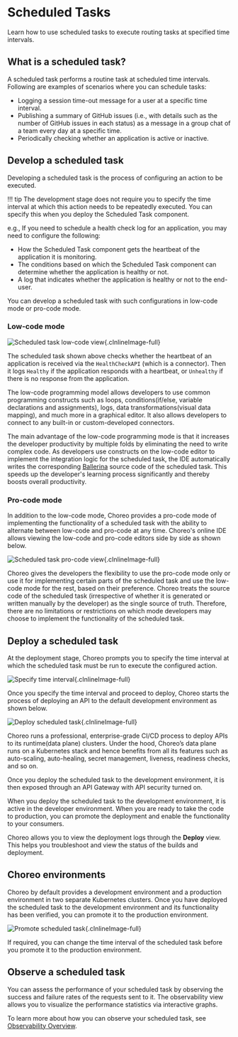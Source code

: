 # Scheduled Tasks

Learn how to use scheduled tasks to execute routing tasks at specified time intervals.

## What is a scheduled task?

A scheduled task performs a routine task at scheduled time intervals. Following are examples of scenarios where you can schedule tasks:

- Logging a session time-out message for a user at a specific time interval.
- Publishing a summary of GitHub issues (i.e., with details such as the number of GitHub issues in each status) as a message in a group chat of a team every day at a specific time.
- Periodically checking whether an application is active or inactive.

## Develop a scheduled task

Developing a scheduled task is the process of configuring an action to be executed.

!!! tip
The development stage does not require you to specify the time interval at which this action needs to be repeatedly executed. You can specify this when you deploy the Scheduled Task component.

e.g., If you need to schedule a health check log for an application, you may need to configure the following:
- How the Scheduled Task component gets the heartbeat of the application it is monitoring.
- The conditions based on which the Scheduled Task component can determine whether the application is healthy or not.
- A log that indicates whether the application is healthy or not to the end-user.

You can develop a scheduled task with such configurations in low-code mode or pro-code mode.

### Low-code mode

![Scheduled task low-code view](assets/img/scheduled-tasks/scheduled-task-low-code.png){.cInlineImage-full}

The scheduled task shown above checks whether the heartbeat of an application is received via the `HealthCheckAPI` (which is a connector). Then it logs `Healthy` if the application responds with a heartbeat, or `Unhealthy` if there is no response from the application.

The low-code programming model allows developers to use common programming constructs such as loops, conditions(if/else, variable declarations and assignments), logs, data transformations(visual data mapping), and much more in a graphical editor. It also allows developers to connect to any built-in or custom-developed connectors.

The main advantage of the low-code programming mode is that it increases the developer productivity by multiple folds by eliminating the need to write complex code. As developers use constructs on the low-code editor to implement the integration logic for the scheduled task, the IDE automatically writes the corresponding [Ballerina](https://ballerina.io) source code of the scheduled task. This speeds up the developer's learning process significantly and thereby boosts overall productivity.


### Pro-code mode

In addition to the low-code mode, Choreo provides a pro-code mode of implementing the functionality of a scheduled task with the ability to alternate between low-code and pro-code at any time. Choreo's online IDE allows viewing the low-code and pro-code editors side by side as shown below.

![Scheduled task pro-code view](assets/img/scheduled-tasks/scheduled-task-pro-code.png){.cInlineImage-full}

Choreo gives the developers the flexibility to use the pro-code mode only or use it for implementing certain parts of the scheduled task and use the low-code mode for the rest, based on their preference. Choreo treats the source code of the scheduled task (irrespective of whether it is generated or written manually by the developer) as the single source of truth. Therefore, there are no limitations or restrictions on which mode developers may choose to implement the functionality of the scheduled task.

## Deploy a scheduled task

At the deployment stage, Choreo prompts you to specify the time interval at which the scheduled task must be run to execute the configured action.

![Specify time interval](assets/img/scheduled-tasks/specify-time-interval.png){.cInlineImage-full}

Once you specify the time interval and proceed to deploy, Choreo starts the process of deploying an API to the default development environment as shown below.

![Deploy scheduled task](assets/img/scheduled-tasks/deploy-scheduled-task.png){.cInlineImage-full}

Choreo runs a professional, enterprise-grade CI/CD process to deploy APIs to its runtime(data plane) clusters. Under the hood, Choreo’s data plane runs on a Kubernetes stack and hence benefits from all its features such as auto-scaling, auto-healing, secret management, liveness, readiness checks, and so on.

Once you deploy the scheduled task to the development environment, it is then exposed through an API Gateway with API security turned on.

When you deploy the scheduled task to the development environment, it is active in the developer environment. When you are ready to take the code to production, you can promote the deployment and enable the functionality to your consumers.

Choreo allows you to view the deployment logs through the **Deploy** view. This helps you troubleshoot and view the status of the builds and deployment.

## Choreo environments

Choreo by default provides a development environment and a production environment in two separate Kubernetes clusters. Once you have deployed the scheduled task to the development environment and its functionality has been verified, you can promote it to the production environment.

![Promote scheduled task](assets/img/scheduled-tasks/promote-scheduled-task-to-production.png){.cInlineImage-full}

If required, you can change the time interval of the scheduled task before you promote it to the production environment.

## Observe a scheduled task

You can assess the performance of your scheduled task by observing the success and failure rates of the requests sent to it. The observability view allows you to visualize the performance statistics via interactive graphs.

To learn more about how you can observe your scheduled task, see [Observability Overview](observability/observability-overview.md).
